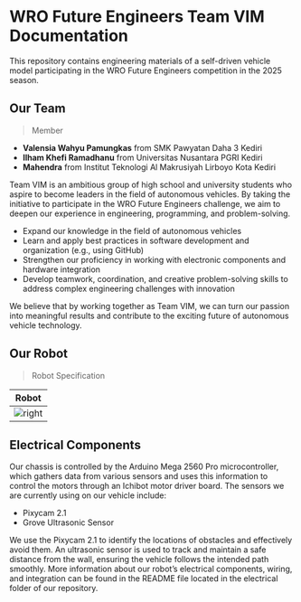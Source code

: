 WRO Future Engineers Team VIM Documentation
====

This repository contains engineering materials of a self-driven vehicle model participating in the WRO Future Engineers competition in the 2025 season.

## Our Team
>Member
- **Valensia Wahyu Pamungkas** from SMK Pawyatan Daha 3 Kediri
- **Ilham Khefi Ramadhanu** from Universitas Nusantara PGRI Kediri
- **Mahendra** from Institut Teknologi Al Makrusiyah Lirboyo Kota Kediri


Team VIM is an ambitious group of high school and university students who aspire to become leaders in the field of autonomous vehicles. By taking the initiative to participate in the WRO Future Engineers challenge, we aim to deepen our experience in engineering, programming, and problem-solving.
- Expand our knowledge in the field of autonomous vehicles
- Learn and apply best practices in software development and organization (e.g., using GitHub)
- Strengthen our proficiency in working with electronic components and hardware integration
- Develop teamwork, coordination, and creative problem-solving skills to address complex engineering challenges with innovation

We believe that by working together as Team VIM, we can turn our passion into meaningful results and contribute to the exciting future of autonomous vehicle technology.

## Our Robot
>Robot Specification

| Robot| 
| --------- |
| ![right](https://github.com/user-attachments/assets/e1a5ce86-f32a-448e-88fb-a6980dd1dee7) |

## Electrical Components
Our chassis is controlled by the Arduino Mega 2560 Pro microcontroller, which gathers data from various sensors and uses this information to control the motors through an Ichibot motor driver board. The sensors we are currently using on our vehicle include:
- Pixycam 2.1
- Grove Ultrasonic Sensor

We use the Pixycam 2.1 to identify the locations of obstacles and effectively avoid them. An ultrasonic sensor is used to track and maintain a safe distance from the wall, ensuring the vehicle follows the intended path smoothly.
More information about our robot’s electrical components, wiring, and integration can be found in the README file located in the electrical folder of our repository.
